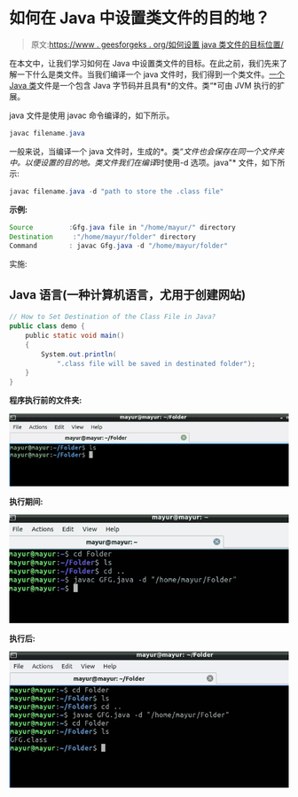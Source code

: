 # 如何在 Java 中设置类文件的目的地？

> 原文:[https://www . geesforgeks . org/如何设置 java 类文件的目标位置/](https://www.geeksforgeeks.org/how-to-set-destination-of-the-class-file-in-java/)

在本文中，让我们学习如何在 Java 中设置类文件的目标。在此之前，我们先来了解一下什么是类文件。当我们编译一个 java 文件时，我们得到一个类文件。[一个 Java 类](https://www.geeksforgeeks.org/java-class-file/)文件是一个包含 Java 字节码并且具有*的文件。类“*可由 JVM 执行的扩展。

java 文件是使用 javac 命令编译的，如下所示。

```java
javac filename.java
```

一般来说，当编译一个 java 文件时，生成的*。类“*文件也会保存在同一个文件夹中。以便设置的目的地。类文件我们在编译*时使用-d 选项。java"* 文件，如下所示:

```java
javac filename.java -d "path to store the .class file"
```

**示例:**

```java
Source         :Gfg.java file in "/home/mayur/" directory
Destination     :"/home/mayur/folder" directory
Command        : javac Gfg.java -d "/home/mayur/folder"
```

实施:

## Java 语言(一种计算机语言，尤用于创建网站)

```java
// How to Set Destination of the Class File in Java?
public class demo {
    public static void main()
    {
        System.out.println(
            ".class file will be saved in destinated folder");
    }
}
```

**程序执行前的文件夹:**

![](img/95d95fd2132011705e3b09703f04c706.png)

**执行期间:**

![](img/508541bfaf5b7c2d4e923dd4c068d687.png)

**执行后:**

![](img/d9b913a093cdbb8fd6cc4eb2ed536aef.png)